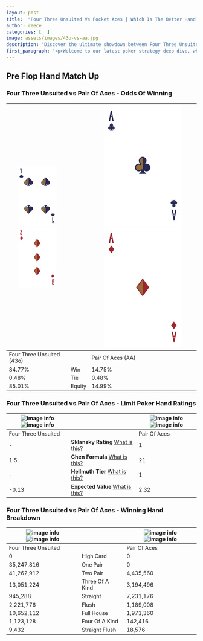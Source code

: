 ```yaml
---
layout: post
title:  "Four Three Unsuited Vs Pocket Aces | Which Is The Better Hand In Poker? A Complete Guide"
author: reece
categories: [  ]
image: assets/images/43o-vs-aa.jpg
description: "Discover the ultimate showdown between Four Three Unsuited and Pair Of Aces in poker! Uncover the odds, strategies, and scenarios where one hand triumphs over the other. Get ready to up your poker game with this thrilling analysis."
first_paragraph: "<p>Welcome to our latest poker strategy deep dive, where we're pitting two distinct hands against each other in a high-stakes showdown: Four Three Unsuited vs Pair Of Aces.</p><p>In the dynamic world of poker, every decision counts, and knowing which hand holds the upper hand is key to your success at the table.</p><p>In this article, we'll dissect these two hands, explore the scenarios where one dominates the other, and equip you with the knowledge to make strategic choices that can tip the odds in your favor.</p><p>Get ready to unravel the intriguing dynamics of these poker hands and elevate your game to new heights.</p>"
---
```




[comment]: # (sp0)

## Pre Flop Hand Match Up

<div class="table hand-ratings" markdown="1"> 



### Four Three Unsuited vs Pair Of Aces - Odds Of Winning


    
| ![image info](assets/images/hand1/4.png) ![image info](assets/images/hand1/3o.png) |  | ![image info](assets/images/hand2/a.png) ![image info](assets/images/hand2/ao.png) |
| -------- | -------- | -------- |
| Four Three Unsuited (43o) |  | Pair Of Aces (AA) |
| 84.77% | Win | 14.75% |
| 0.48% | Tie | 0.48% |
| 85.01% | Equity | 14.99% |




[comment]: # (sp1)



### Four Three Unsuited vs Pair Of Aces - Limit Poker Hand Ratings


    
| ![image info](https://www.riverpairs.com/assets/images/hand1/4.png) ![image info](https://www.riverpairs.com/assets/images/hand1/3o.png) |  | ![image info](https://www.riverpairs.com/assets/images/hand2/a.png) ![image info](https://www.riverpairs.com/assets/images/hand2/ao.png) |
| -------- | -------- | -------- |
| Four Three Unsuited |  | Pair Of Aces |
| - | **Sklansky Rating** [What is this?](/sklansky-rating-explained) | 1 |
| 1.5 | **Chen Formula** [What is this?](/chen-formula-explained) | 21 |
| - | **Hellmuth Tier** [What is this?](/Hellmuth-tier-explained) | 1 |
| -0.13 | **Expected Value** [What is this?](/expected-value-explained) | 2.32 |




[comment]: # (sp2)



### Four Three Unsuited vs Pair Of Aces - Winning Hand Breakdown


    
| ![image info](https://www.riverpairs.com/assets/images/hand1/4.png) ![image info](https://www.riverpairs.com/assets/images/hand1/3o.png) |  | ![image info](https://www.riverpairs.com/assets/images/hand2/a.png) ![image info](https://www.riverpairs.com/assets/images/hand2/ao.png) |
| -------- | -------- | -------- |
| Four Three Unsuited |  | Pair Of Aces |
| 0 | High Card | 0 |
| 35,247,816 | One Pair | 0 |
| 41,262,912 | Two Pair | 4,435,560 |
| 13,051,224 | Three Of A Kind | 3,194,496 |
| 945,288 | Straight | 7,231,176 |
| 2,221,776 | Flush | 1,189,008 |
| 10,652,112 | Full House | 1,971,360 |
| 1,123,128 | Four Of A Kind | 142,416 |
| 9,432 | Straight Flush | 18,576 |




[comment]: # (sp3)



</div>

[comment]: # (sp4)



[comment]: # (sp5)


